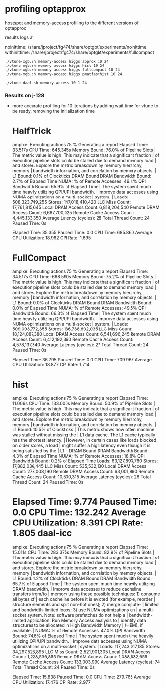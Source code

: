profiling optapprox
======================

hostspot and memory-access profiling to the different versions of optapprox

results logs at: 

noinittime: /share/jproject/fg474/share/optgbt/experiments/noinittime
withinittime: /share/jproject/fg474/share/optgbt/experiments/fullcompact

```
./vtune-xgb.sh memory-access higgs approx 10 24
./vtune-xgb.sh memory-access higgs hist 10 24
./vtune-xgb.sh memory-access higgs fullcompact 10 24
./vtune-xgb.sh memory-access higgs pmatfasthist 10 24

./vtune-daal.sh memory-access 10 1 24
```

### Results on j-128

+ more accurate profiling for 10 iterations by adding wait time for vtune to be ready, removing the initialization time

    HalfTrick
    ==============
    
    amplxe: Executing actions 75 % Generating a report Elapsed Time: 33.517s
    CPU Time: 645.345s
    Memory Bound: 76.0% of Pipeline Slots
    | The metric value is high. This may indicate that a significant fraction
    | of execution pipeline slots could be stalled due to demand memory load
    | and stores. Explore the metric breakdown by memory hierarchy, memory
    | bandwidth information, and correlation by memory objects.
    |
    L1 Bound: 0.1% of Clockticks
    DRAM Bound
    DRAM Bandwidth Bound: 2.7% of Elapsed Time
    NUMA: % of Remote Accesses: 49.4%
    QPI Bandwidth Bound: 65.9% of Elapsed Time
    | The system spent much time heavily utilizing QPI/UPI bandwidth.
    | Improve data accesses using NUMA optimizations on a multi-socket
    | system.
    |
    Loads: 508,323,749,255
    Stores: 147,018,410,420
    LLC Miss Count: 17,761,815,645
    Local DRAM Access Count: 6,818,204,540
    Remote DRAM Access Count: 6,667,700,025
    Remote Cache Access Count: 4,445,133,350
    Average Latency (cycles): 28
    Total Thread Count: 24
    Paused Time: 0s
    
    Elapsed Time: 35.355 
    Paused Time: 0.0 
    CPU Time: 685.860
    Average CPU Utilization: 18.962 
    CPI Rate: 1.695 
    
    FullCompact
    ==============
    amplxe: Executing actions 75 % Generating a report Elapsed Time: 34.517s
    CPU Time: 668.590s
    Memory Bound: 75.2% of Pipeline Slots
    | The metric value is high. This may indicate that a significant fraction
    | of execution pipeline slots could be stalled due to demand memory load
    | and stores. Explore the metric breakdown by memory hierarchy, memory
    | bandwidth information, and correlation by memory objects.
    |
    L1 Bound: 0.0% of Clockticks
    DRAM Bound
    DRAM Bandwidth Bound: 0.0% of Elapsed Time
    NUMA: % of Remote Accesses: 49.5%
    QPI Bandwidth Bound: 66.3% of Elapsed Time
    | The system spent much time heavily utilizing QPI/UPI bandwidth.
    | Improve data accesses using NUMA optimizations on a multi-socket
    | system.
    |
    Loads: 509,093,772,355
    Stores: 136,738,602,035
    LLC Miss Count: 18,124,087,380
    Local DRAM Access Count: 6,541,696,245
    Remote DRAM Access Count: 6,412,192,360
    Remote Cache Access Count: 4,578,137,340
    Average Latency (cycles): 27
    Total Thread Count: 24
    Paused Time: 0s
    
    Elapsed Time: 36.795 
    Paused Time: 0.0 
    CPU Time: 709.967
    Average CPU Utilization: 18.877 
    CPI Rate: 1.714 
    
    hist
    ================
    amplxe: Executing actions 75 % Generating a report Elapsed Time: 11.006s
    CPU Time: 133.000s
    Memory Bound: 50.9% of Pipeline Slots
    | The metric value is high. This may indicate that a significant fraction
    | of execution pipeline slots could be stalled due to demand memory load
    | and stores. Explore the metric breakdown by memory hierarchy, memory
    | bandwidth information, and correlation by memory objects.
    |
    L1 Bound: 10.5% of Clockticks
    | This metric shows how often machine was stalled without missing the
    | L1 data cache. The L1 cache typically has the shortest latency.
    | However, in certain cases like loads blocked on older stores, a load
    | might suffer a high latency even though it is being satisfied by the
    | L1.
    |
    DRAM Bound
    DRAM Bandwidth Bound: 4.3% of Elapsed Time
    NUMA: % of Remote Accesses: 18.8%
    QPI Bandwidth Bound: 0.2% of Elapsed Time
    Loads: 63,127,893,780
    Stores: 17,882,036,445
    LLC Miss Count: 535,532,130
    Local DRAM Access Count: 273,008,190
    Remote DRAM Access Count: 63,001,890
    Remote Cache Access Count: 10,500,315
    Average Latency (cycles): 26
    Total Thread Count: 24
    Paused Time: 0s
    
    Elapsed Time: 9.774 
    Paused Time: 0.0 
    CPU Time: 132.242
    Average CPU Utilization: 8.391 
    CPI Rate: 1.805 
    daal-icc
    ===============
    amplxe: Executing actions 75 % Generating a report Elapsed Time: 15.011s
    CPU Time: 283.375s
    Memory Bound: 82.9% of Pipeline Slots
    | The metric value is high. This may indicate that a significant fraction
    | of execution pipeline slots could be stalled due to demand memory load
    | and stores. Explore the metric breakdown by memory hierarchy, memory
    | bandwidth information, and correlation by memory objects.
    |
    L1 Bound: 1.2% of Clockticks
    DRAM Bound
    DRAM Bandwidth Bound: 65.7% of Elapsed Time
    | The system spent much time heavily utilizing DRAM bandwidth.
    | Improve data accesses to reduce cacheline transfers from/to
    | memory using these possible techniques: 1) consume all bytes of
    | each cacheline before it is evicted (for example, reorder
    | structure elements and split non-hot ones); 2) merge compute-
    | limited and bandwidth-limited loops; 3) use NUMA optimizations on
    | a multi-socket system. Note: software prefetches do not help a
    | bandwidth-limited application. Run Memory Access analysis to
    | identify data structures to be allocated in High Bandwidth Memory
    | (HBM), if available.
    |
    NUMA: % of Remote Accesses: 47.0%
    QPI Bandwidth Bound: 74.6% of Elapsed Time
    | The system spent much time heavily utilizing QPI/UPI bandwidth.
    | Improve data accesses using NUMA optimizations on a multi-socket
    | system.
    |
    Loads: 117,243,017,185
    Stores: 34,297,528,895
    LLC Miss Count: 2,521,901,305
    Local DRAM Access Count: 1,228,536,855
    Remote DRAM Access Count: 1,088,532,655
    Remote Cache Access Count: 133,003,990
    Average Latency (cycles): 74
    Total Thread Count: 24
    Paused Time: 0s
    
    Elapsed Time: 15.838 
    Paused Time: 0.0 
    CPU Time: 279.765
    Average CPU Utilization: 17.476 
    CPI Rate: 2.977 
